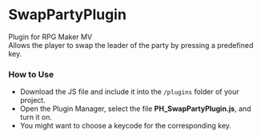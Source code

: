 # SwapPartyPlugin
Plugin for RPG Maker MV  
Allows the player to swap the leader of the party by pressing a predefined key.

### How to Use
* Download the JS file and include it into the ```/plugins``` folder of your project.
* Open the Plugin Manager, select the file **PH_SwapPartyPlugin.js**, and turn it on.
* You might want to choose a keycode for the corresponding key.
